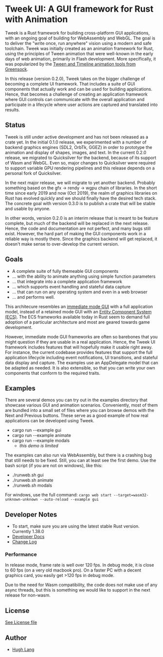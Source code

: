 # Tweek UI: A GUI framework for Rust with Animation

Tweek is a Rust framework for building cross-platform GUI applications, with an ongoing goal of building for WebAssembly and WebGL. The goal is to deliver the "write once, run anywhere" vision using a modern and safe toolchain.  Tweek was initially created as an animation framework for Rust, using the principles of Tween animation that were well-known in the early days of web animation, primarily in Flash development. More specifically, it was popularized by the [Tween and Timeline animation tools from Greensock](https://greensock.com/docs).

In this release (version 0.2.0), Tweek takes on the bigger challenge of becoming a complete UI framework. That includes
a suite of GUI components that actually work and can be used for building applications. Hence, that becomes a challenge
of creating an application framework where GUI controls can communicate with the overall application and participate in
a lifecycle where user actions are captured and translated into results.

## Status

Tweek is still under active development and has not been released as a crate yet. In the initial 0.1.0 release, we
experimented with a number of backend graphics engines (SDL2, OrbTk, GGEZ) in order to prototype the animation and
display of shapes, images, and text. In the current 0.2.0 release, we migrated to Quicksilver for the backend, because
of its support of Wasm and WebGL. Even so, major changes to Quicksilver were required to support variable GPU
rendering pipelines and this release depends on a personal fork of Quicksilver.

In the next major release, we will migrate to yet another backend. Probably something based on the gfx -> rendy -> wgpu
chain of libraries. In the short time since early 2019 and now (Oct 2019), the realm of graphics libraries on Rust has evolved
quickly and we should finally have the desired tech stack. The concrete goal with version 0.3.0 is to publish a
crate that will be stable and usable by anyone.

In other words, version 0.2.0 is an interim release that is meant to be feature complete, but much of the backend will be
replaced in the next release. Hence, the code and documentation are not perfect, and many bugs still exist. However, the
hard part of making the GUI components work in a reliable way is mostly there. Since the graphics backend will get
replaced, it doesn't make sense to over-develop the current version.

## Goals

* A complete suite of fully themeable GUI components
* ... with the ability to animate anything using simple function parameters
* ... that integrate into a complete application framework
* ... which supports event handling and stateful data capture
* ... that can run on any operating system and even in a web browser
* ... and performs well.

This architecure resembles an [immediate mode GUI](https://en.wikipedia.org/wiki/Immediate_Mode_GUI) with a full
application model, instead of a retained mode GUI with an [Entity Component System
(ECS)](https://en.wikipedia.org/wiki/Entity_component_system). The ECS frameworks available today in Rust seem to demand
full adoption of a particular architecture and most are geared towards game development.

However, immediate mode GUI frameworks are often so barebones that you might question if they are usable in a real
application.  Hence, the Tweek UI framework includes features that will hopefully make it usable right away. For instance,
the current codebase provides features that support the full application lifecycle including event notifications, UI
transitions, and stateful data display and capture. The examples use an AppDelegate model that can be adapted as needed.
It is also extensible, so that you can write your own components that conform to the required traits.

## Examples
There are several demos you can try out in the examples directory that showcase various GUI and animation scenarios.
Conveniently, most of them are bundled into a small set of files where you can browse demos with the Next and Previous
buttons. These serve as a good example of how real applications can be developed using Tweek.

* cargo run --example gui
* cargo run --example animate
* cargo run --example modals
    * *this demo is limited*

The examples can also run via WebAssembly, but there is a crashing bug that still needs to be fixed. Still, you can at
least see the first demo. Use the bash script (if you are not on windows), like this:

* ./runweb.sh gui
* ./runweb.sh animate
* ./runweb.sh modals

For windows, use the full command: `cargo web start --target=wasm32-unknown-unknown --auto-reload --example gui`


## Developer Notes

* To start, make sure you are using the latest stable Rust version. Currently 1.38.0
* [Developer Docs](docs/README.md)
* [Change Log](CHANGELOG.md)

### Performance

In release mode, frame rate is well over 120 fps. In debug mode, it is close to 60 fps (on a very old macbook pro). On a
faster PC with a decent graphics card, you easily get >120 fps in debug mode.

Due to the need for Wasm compatibility, the code does not make use of any async threads, but this is something we would
like to support in the next release for non-wasm.

## License

[See License file](LICENSE.txt)

## Author

* [Hugh Lang](https://github.com/hughlang)